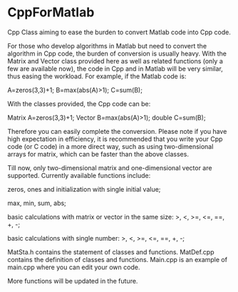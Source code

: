 # CppForMatlab
Cpp Class aiming to ease the burden to convert Matlab code into Cpp code.

For those who develop algorithms in Matlab but need to convert the algorithm in Cpp code, the burden of conversion is usually heavy. With the Matrix and Vector class provided here as well as related functions (only a few are available now), the code in Cpp and in Matlab will be very similar, thus easing the workload. For example, if the Matlab code is:

A=zeros(3,3)+1;
B=max(abs(A)>1);
C=sum(B);

With the classes provided, the Cpp code can be:

Matrix A=zeros(3,3)+1;
Vector B=max(abs(A)>1);
double C=sum(B);

Therefore you can easily complete the conversion. Please note if you have high expectation in efficiency, it is recommended that you write your Cpp code (or C code) in a more direct way, such as using two-dimensional arrays for matrix, which can be faster than the above classes.

Till now, only two-dimensional matrix and one-dimensional vector are supported. Currently available functions include:

zeros, ones and initialization with single initial value;

max, min, sum, abs;

basic calculations with matrix or vector in the same size: >, <, >=, <=, ==, +, -;

basic calculations with single number: >, <, >=, <=, ==, +, -;

MatSta.h contains the statement of classes and functions. MatDef.cpp contains the definition of classes and functions. Main.cpp is an example of main.cpp where you can edit your own code.

More functions will be updated in the future.
